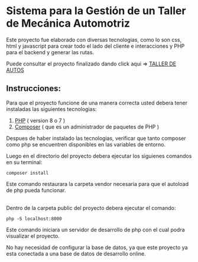 # Sistema para la Gestión de un Taller de Mecánica Automotriz

Este proyecto fue elaborado con diversas tecnologias, como lo son css, html y javascript para crear todo el lado del cliente e interacciones y PHP para el backend y generar las rutas.

Puede consultar el proyecto finalizado dando click aqui => [TALLER DE AUTOS](https://taller-autos-final.herokuapp.com/)

## Instrucciones:

Para que el proyecto funcione de una manera correcta usted debera tener instaladas las siguientes tecnologias:

1. [PHP](https://windows.php.net/download#php-8.1) ( version 8 o 7 )
2. [Composer](https://getcomposer.org/) ( que es un administrador de paquetes de PHP )


Despues de haber instalado las tecnologias, verificar que tanto composer como php se encuentren disponibles en las variables de entorno.

Luego en el directorio del proyecto debera ejecutar los siguienes comandos en su terminal:
```
composer install
```
Este comando restaurara la carpeta vendor necesaria para que el autoload de php pueda funcionar.
<br/>
<br/>

Dentro de la carpeta public del proyecto debera ejecutar el comando:

    php -S localhost:8000

Este comando iniciara un servidor de desarrollo de php con el cual podra visualizar el proyecto.

No hay necesidad de configurar la base de datos, ya que este proyecto ya esta conectada a una base de datos de desarrollo online.

